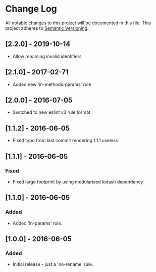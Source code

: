 # Change Log
All notable changes to this project will be documented in this file.
This project adheres to [Semantic Versioning](http://semver.org/).

## [2.2.0] - 2019-10-14
- Allow renaming invalid identifiers

## [2.1.0] - 2017-02-71
- Added new 'in-methods-params' rule

## [2.0.0] - 2016-07-05
- Switched to new eslint v3 rule format

## [1.1.2] - 2016-06-05
- Fixed typo from last commit rendering 1.1.1 useless

## [1.1.1] - 2016-06-05
### Fixed
- Fixed large footprint by using modularised lodash dependency

## [1.1.0] - 2016-06-05
### Added
- Added 'in-params' rule.

## [1.0.0] - 2016-06-05
### Added
- Initial release - just a 'no-rename' rule.
